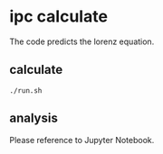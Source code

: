 # ipc calculate

The code predicts the lorenz equation.

## calculate

```
./run.sh
```

## analysis

Please reference to Jupyter Notebook.

